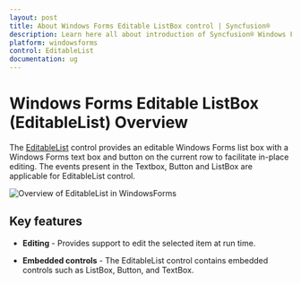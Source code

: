 ```yaml
---
layout: post
title: About Windows Forms Editable ListBox control | Syncfusion®
description: Learn here all about introduction of Syncfusion® Windows Forms Editable ListBox (EditableList) control and more details.
platform: windowsforms
control: EditableList
documentation: ug
---
```


# Windows Forms Editable ListBox (EditableList) Overview

The [EditableList](https://help.syncfusion.com/cr/windowsforms/Syncfusion.Windows.Forms.Tools.EditableList.html) control provides an editable Windows Forms list box with a Windows Forms text box and button on the current row to facilitate in-place editing. The events present in the Textbox, Button and ListBox are applicable for EditableList control.

![Overview of EditableList in WindowsForms](editablelist_images/windowsforms-editable-list-overview.png)

## Key features

* **Editing** - Provides support to edit the selected item at run time.

* **Embedded controls** - The EditableList control contains embedded controls such as ListBox, Button, and TextBox.
